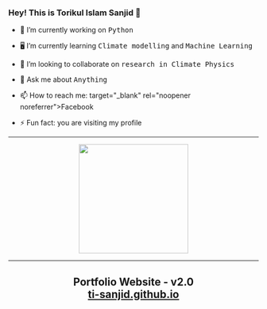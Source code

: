  
### Hey! This is Torikul Islam Sanjid 👋

<!--
**ti-sanjid** is a ✨ _special_ ✨ repository because its `README.md` (this file) appears on your GitHub profile.


Here are some ideas to get you started:
-->

- 📱 I’m currently working on <kbd>Python</kbd> 
- 🖥 I’m currently learning <kbd>Climate modelling</kbd> and <kbd>Machine Learning</kbd>
- 👯 I’m looking to collaborate on <kbd>research in Climate Physics</kbd>
- 💬 Ask me about <kbd>Anything</kbd>
- 📫 How to reach me:  target="_blank" rel="noopener noreferrer">Facebook</a>

- ⚡ Fun fact: you are visiting my profile

<hr>

<p align = "center">
<img height = "220" src= "https://github-readme-stats.vercel.app/api?username=ti-sanjid&&show_icons=true&title_color=ffffff&icon_color=bb2acf&text_color=daf7dc&bg_color=151515">
 </p>
 
 <hr>
<!--
 <p align="center">
  <img src = "https://gpvc.arturio.dev/"ti-sanjid">
 </p>
-->


<h2 align="center">
  Portfolio Website - v2.0<br/>
  <a href="https://ti-sanjid.github.io/" target="_blank">ti-sanjid.github.io</a>
</h2>

<br/>

